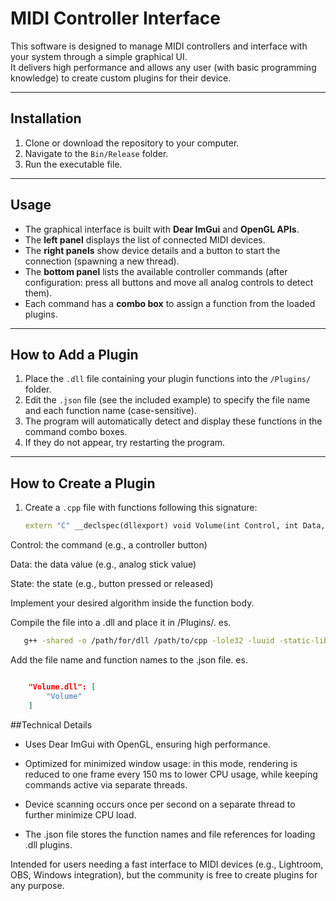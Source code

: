 # MIDI Controller Interface

This software is designed to manage MIDI controllers and interface with your system through a simple graphical UI.  
It delivers high performance and allows any user (with basic programming knowledge) to create custom plugins for their device.

---

## Installation
1. Clone or download the repository to your computer.  
2. Navigate to the `Bin/Release` folder.  
3. Run the executable file.

---

## Usage
- The graphical interface is built with **Dear ImGui** and **OpenGL APIs**.  
- The **left panel** displays the list of connected MIDI devices.  
- The **right panels** show device details and a button to start the connection (spawning a new thread).  
- The **bottom panel** lists the available controller commands (after configuration: press all buttons and move all analog controls to detect them).  
- Each command has a **combo box** to assign a function from the loaded plugins.

---

## How to Add a Plugin
1. Place the `.dll` file containing your plugin functions into the `/Plugins/` folder.  
2. Edit the `.json` file (see the included example) to specify the file name and each function name (case-sensitive).  
3. The program will automatically detect and display these functions in the command combo boxes.  
4. If they do not appear, try restarting the program.

---

## How to Create a Plugin
1. Create a `.cpp` file with functions following this signature:
   ```cpp
   extern "C" __declspec(dllexport) void Volume(int Control, int Data, int State)
Control: the command (e.g., a controller button)

Data: the data value (e.g., analog stick value)

State: the state (e.g., button pressed or released)

Implement your desired algorithm inside the function body.

Compile the file into a .dll and place it in /Plugins/. 
es.
 ```bash
    g++ -shared -o /path/for/dll /path/to/cpp -lole32 -luuid -static-libgcc "-Wl,--out-implib,libmialib.a" 
```
    
Add the file name and function names to the .json file.
es. 
```json

    "Volume.dll": [
        "Volume"
    ]
```
##Technical Details
- Uses Dear ImGui with OpenGL, ensuring high performance.

- Optimized for minimized window usage: in this mode, rendering is reduced to one frame every 150 ms to lower CPU usage, while keeping commands active via separate threads.

- Device scanning occurs once per second on a separate thread to further minimize CPU load.

- The .json file stores the function names and file references for loading .dll plugins.

Intended for users needing a fast interface to MIDI devices (e.g., Lightroom, OBS, Windows integration), but the community is free to create plugins for any purpose.